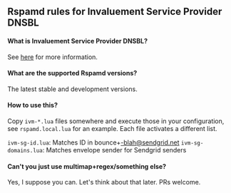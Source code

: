 ## Rspamd rules for Invaluement Service Provider DNSBL

#### What is Invaluement Service Provider DNSBL?

See [here](https://www.invaluement.com/serviceproviderdnsbl/) for more information.

#### What are the supported Rspamd versions?

The latest stable and development versions.

#### How to use this?

Copy `ivm-*.lua` files somewhere and execute those in your configuration, see `rspamd.local.lua` for an example. Each file activates a different list.

`ivm-sg-id.lua`: Matches ID in bounce+<ID>-blah@sendgrid.net
`ivm-sg-domains.lua`: Matches envelope sender for Sendgrid senders

#### Can't you just use multimap+regex/something else?

Yes, I suppose you can. Let's think about that later. PRs welcome.
